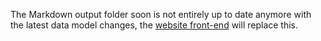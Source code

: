 The Markdown output folder soon is not entirely up to date anymore with the latest data model changes, the [website 
front-end](https://github.com/transparentdemocracy/website) will replace this.